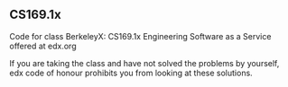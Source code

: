 ## CS169.1x
Code for class BerkeleyX: CS169.1x Engineering Software as a Service offered at edx.org

If you are taking the class and have not solved the problems by yourself, edx code of honour prohibits you from looking at these solutions.